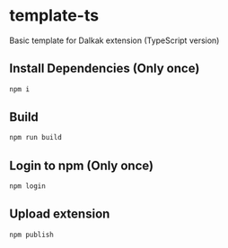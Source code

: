 # template-ts
Basic template for Dalkak extension (TypeScript version)

## Install Dependencies (Only once)
```sh
npm i
```
## Build
```sh
npm run build
```
## Login to npm (Only once)
```sh
npm login
```
## Upload extension
```sh
npm publish
```
